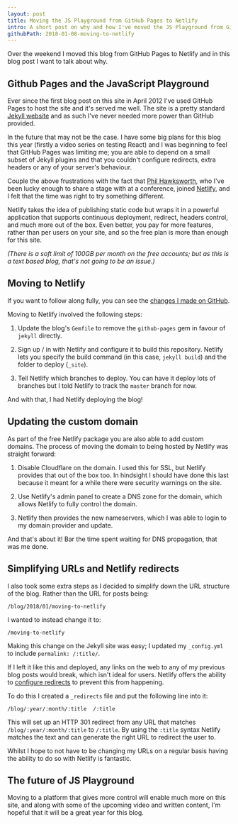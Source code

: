 ```yaml
---
layout: post
title: Moving the JS Playground from GitHub Pages to Netlify
intro: A short post on why and how I've moved the JS Playground from GitHub Pages to Netlify.
githubPath: 2018-01-08-moving-to-netlify
---
```


Over the weekend I moved this blog from GitHub Pages to Netlify and in this blog
post I want to talk about why.

## Github Pages and the JavaScript Playground

Ever since the first blog post on this site in April 2012 I've used GitHub Pages
to host the site and it's served me well. The site is a pretty standard
[Jekyll website](https://jekyllrb.com) and as such I've never needed more power
than GitHub provided.

In the future that may not be the case. I have some big plans for this blog this
year (firstly a video series on testing React) and I was beginning to feel that
GitHub Pages was limiting me; you are able to depend on a small subset of Jekyll
plugins and that you couldn't configure redirects, extra headers or any of your
server's behaviour.

Couple the above frustrations with the fact that
[Phil Hawksworth](https://twitter.com/philhawksworth), who I've been lucky
enough to share a stage with at a conference, joined
[Netlify](https://www.netlify.com), and I felt that the time was right to try
something different.

Netlify takes the idea of publishing static code but wraps it in a powerful
application that supports continuous deployment, redirect, headers control, and
much more out of the box. Even better, you pay for more features, rather than
per users on your site, and so the free plan is more than enough for this site.

_(There is a soft limit of 100GB per month on the free accounts; but as this is
a text based blog, that's not going to be an issue.)_

## Moving to Netlify

If you want to follow along fully, you can see the
[changes I made on GitHub](https://github.com/jackfranklin/javascriptplayground.com/pull/89).

Moving to Netlify involved the following steps:

1. Update the blog's `Gemfile` to remove the `github-pages` gem in favour of
   `jekyll` directly.

2. Sign up / in with Netlify and configure it to build this repository. Netlify
   lets you specify the build command (in this case, `jekyll build`) and the
   folder to deploy (`_site`).

3. Tell Netlify which branches to deploy. You can have it deploy lots of
   branches but I told Netlify to track the `master` branch for now.

And with that, I had Netlify deploying the blog!

## Updating the custom domain

As part of the free Netlify package you are also able to add custom domains. The
process of moving the domain to being hosted by Netlify was straight forward:

1. Disable Cloudflare on the domain. I used this for SSL, but Netlify provides
   that out of the box too. In hindsight I should have done this last because it
   meant for a while there were security warnings on the site.

2. Use Netlify's admin panel to create a DNS zone for the domain, which allows
   Netlify to fully control the domain.

3. Netlify then provides the new nameservers, which I was able to login to my
   domain provider and update.

And that's about it! Bar the time spent waiting for DNS propagation, that was me
done.

## Simplifying URLs and Netlify redirects

I also took some extra steps as I decided to simplify down the URL structure of
the blog. Rather than the URL for posts being:

```
/blog/2018/01/moving-to-netlify
```

I wanted to instead change it to:

```
/moving-to-netlify
```

Making this change on the Jekyll site was easy; I updated my `_config.yml` to
include `permalink: /:title/`.

If I left it like this and deployed, any links on the web to any of my previous
blog posts would break, which isn't ideal for users. Netlify offers the ability
to [configure redirects](https://www.netlify.com/docs/redirects/) to prevent
this from happening.

To do this I created a `_redirects` file and put the following line into it:

```
/blog/:year/:month/:title  /:title
```

This will set up an HTTP 301 redirect from any URL that matches
`/blog/:year/:month/:title` to `/:title`. By using the `:title` syntax Netlify
matches the text and can generate the right URL to redirect the user to.

Whilst I hope to not have to be changing my URLs on a regular basis having the
ability to do so with Netlify is fantastic.

## The future of JS Playground

Moving to a platform that gives more control will enable much more on this site,
and along with some of the upcoming video and written content, I'm hopeful that
it will be a great year for this blog.
